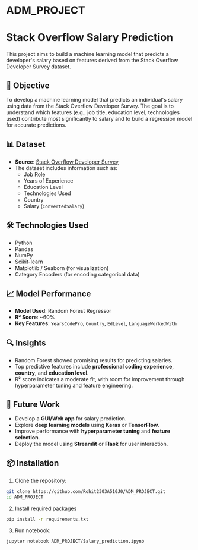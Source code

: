 # ADM_PROJECT

# Stack Overflow Salary Prediction

This project aims to build a machine learning model that predicts a developer's salary based on features derived from the Stack Overflow Developer Survey dataset.

## 📌 Objective

To develop a machine learning model that predicts an individual's salary using data from the Stack Overflow Developer Survey. The goal is to understand which features (e.g., job title, education level, technologies used) contribute most significantly to salary and to build a regression model for accurate predictions.

## 📊 Dataset

- **Source**: [Stack Overflow Developer Survey](https://www.kaggle.com/datasets/stackoverflow/stack-overflow-2018-developer-survey?resource=download)
- The dataset includes information such as:
  - Job Role
  - Years of Experience
  - Education Level
  - Technologies Used
  - Country
  - Salary (`ConvertedSalary`)

## 🛠️ Technologies Used

- Python
- Pandas
- NumPy
- Scikit-learn
- Matplotlib / Seaborn (for visualization)
- Category Encoders (for encoding categorical data)

## 📈 Model Performance

- **Model Used**: Random Forest Regressor
- **R² Score**: ~60%
- **Key Features**: `YearsCodePro`, `Country`, `EdLevel`, `LanguageWorkedWith`

## 🔍 Insights

- Random Forest showed promising results for predicting salaries.
- Top predictive features include **professional coding experience**, **country**, and **education level**.
- R² score indicates a moderate fit, with room for improvement through hyperparameter tuning and feature engineering.

## 🚀 Future Work

- Develop a **GUI/Web app** for salary prediction.
- Explore **deep learning models** using **Keras** or **TensorFlow**.
- Improve performance with **hyperparameter tuning** and **feature selection**.
- Deploy the model using **Streamlit** or **Flask** for user interaction.


## 📦 Installation

1. Clone the repository:

```bash
git clone https://github.com/Rohit2303A510J0/ADM_PROJECT.git
cd ADM_PROJECT
```

2. Install required packages

```bash
pip install -r requirements.txt
```

3. Run notebook:
```bash
jupyter notebook ADM_PROJECT/Salary_prediction.ipynb
```
